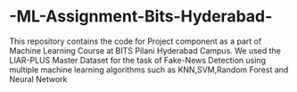 # -ML-Assignment-Bits-Hyderabad-

This repository contains the code for Project component as a part of Machine Learning Course at BITS Pilani Hyderabad Campus. 
We used the LIAR-PLUS Master Dataset for the task of Fake-News Detection using multiple machine learning algorithms such as KNN,SVM,Random Forest and Neural Network
